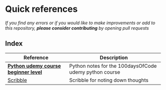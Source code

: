 # Quick references

_If you find any errors or if you would like to make improvements or add to this repository, **please consider contributing** by opening pull requests_

## Index

<!-- index table -->

| Reference                                                              | Description                                                            |
| ---------------------------------------------------------------------- | ---------------------------------------------------------------------- |
| **[Python udemy course beginner level](./beginner.md)**                                     | Python notes for the 100daysOfCode udemy python course                 |
| [Scribble](./scribble.md) | Scribble for noting down thoughts |
